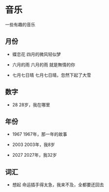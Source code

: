 # 音乐

一些有趣的音乐

## 月份

* 蝶恋花 四月的微风轻似梦

* 六月的雨 六月的雨 就是無情的你

* 七月七日晴 七月七日晴，忽然下起了大雪

## 数字

* 28 28岁，我在哪里

## 年份

* 1967 1967年，那一年的故事

* 2003 2003年，我8岁

* 2027 2027年，我32岁

## 词汇

* 想起 命运插手得太急，我来不及，全都要还回去
